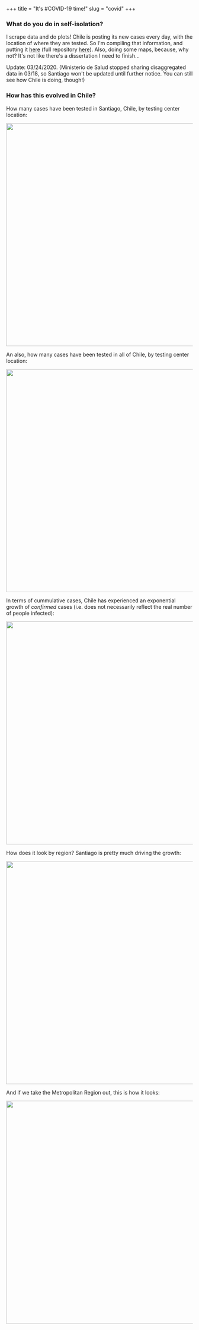 +++ 
title = "It's #COVID-19 time!"
slug = "covid"
+++

### What do you do in self-isolation?

I scrape data and do plots! Chile is posting its new cases every day, with the location of where they are tested. So I'm compiling that information, and putting it [here](/files/data_covid.csv) (full repository [here](https://github.com/maibennett/code/tree/master/covid)). Also, doing some maps, because, why not? It's not like there's a dissertation I need to finish...

Update: 03/24/2020. (Ministerio de Salud stopped sharing disaggregated data in 03/18, so Santiago won't be updated until further notice. You can still see how Chile is doing, though!)

### How has this evolved in Chile?

How many cases have been tested in Santiago, Chile, by testing center location:
<p align="center">
<img src="/images/covid.gif" width="600">
</p>

An also, how many cases have been tested in all of Chile, by testing center location:
<p align="center">
<img src="/images/covid_chile.gif" width="600">
</p>

In terms of cummulative cases, Chile has experienced an exponential growth of *confirmed* cases (i.e. does not necessarily reflect the real number of people infected):

<p align="center">
<img src="/images/cum_cases.png" width="600">
</p>

How does it look by region? Santiago is pretty much driving the growth:

<p align="center">
<img src="/images/cum_regions.png" width="600">
</p>


And if we take the Metropolitan Region out, this is how it looks:

<p align="center">
<img src="/images/cum_regions_minus_met.png" width="600">
</p>

